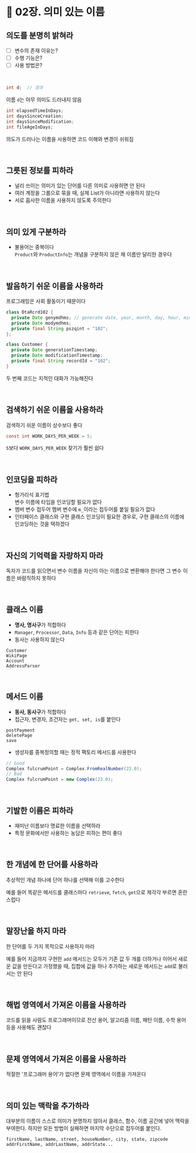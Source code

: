# 📘 02장. 의미 있는 이름

## 의도를 분명히 밝혀라

- [ ] 변수의 존재 이유는?   
- [ ] 수행 기능은?   
- [ ] 사용 방법은?   

<br />

```java
int d;  // 경과
```

이름 `d`는 아무 의미도 드러내지 않음

```java
int elapsedTimeInDays;
int daysSinceCreation;
int daysSinceModification;
int fileAgeInDays;
```

의도가 드러나는 이름을 사용하면 코드 이해와 변경이 쉬워짐

<br />

## 그릇된 정보를 피하라

- 널리 쓰이는 의미가 있는 단어를 다른 의미로 사용하면 안 된다
- 여러 계정을 그룹으로 묶을 때, 실제 List가 아니라면 사용하지 않는다
- 서로 흡사한 이름을 사용하지 않도록 주의한다

<br />

## 의미 있게 구분하라

- 불용어는 중복이다  
  ```Product```와 ```ProductInfo```는 개념을 구분하지 않은 채 이름만 달리한 경우다

<br />

## 발음하기 쉬운 이름을 사용하라

프로그래밍은 사회 활동이기 때문이다

```java
class DtaRcrd102 {
  private Date genymdhms; // generate date, year, month, day, hour, minute, second
  private Date modymdhms;
  private final String pszqint = "102";
};

class Customer {
  private Date generationTimestamp;
  private Date modificationTimestamp;
  private final String recordId = "102";
}
```

두 번째 코드는 지적인 대화가 가능해진다

<br />

## 검색하기 쉬운 이름을 사용하라

검색하기 쉬운 이름이 상수보다 좋다
```java
const int WORK_DAYS_PER_WEEK = 5;
```

```5```보다 ```WORK_DAYS_PER_WEEK``` 찾기가 훨씬 쉽다

<br />

## 인코딩을 피하라

- 헝가리식 표기법   
  변수 이름에 타입을 인코딩할 필요가 없다
- 멤버 변수 접두어
  멤버 변수에 ```m_```이라는 접두어를 붙일 필요가 없다
- 인터페이스 클래스와 구현 클래스
  인코딩이 필요한 경우로, 구현 클래스의 이름에 인코딩하는 것을 택하겠다

<br />

## 자신의 기억력을 자랑하지 마라

독자가 코드를 읽으면서 변수 이름을 자신이 아는 이름으로 변환해야 한다면 그 변수 이름은 바람직하지 못하다

<br />

## 클래스 이름

- **명사, 명사구**가 적합하다
- ```Manager```, ```Processor```, ```Data```, ```Info``` 등과 같은 단어는 피한다
- 동사는 사용하지 않는다

```
Customer
WikiPage
Account
AddressParser
```

<br />

## 메서드 이름

- **동사, 동사구**가 적합하다
- 접근자, 변경자, 조건자는 ```get, set, is```를 붙인다

```
postPayment
deletePage
save
```

- 생성자를 중복정의할 때는 정적 팩토리 메서드를 사용한다
```java
// Good
Complex fulcrumPoint = Complex.FromRealNumber(23.0);
// Bad
Complex fulcrumPoint = new Complex(23.0);
```

<br />

##  기발한 이름은 피하라

- 재미난 이름보다 명료한 이름을 선택하라
- 특정 문화에서만 사용하는 농담은 피하는 편이 좋다

<br />

## 한 개념에 한 단어를 사용하라

추상적인 개념 하나에 단어 하나를 선택해 이를 고수한다

예를 들어 똑같은 메서드를 클래스마다 ```retrieve```, ```fetch```, ```get```으로 제각각 부르면 혼란스럽다

<br />

## 말장난을 하지 마라

한 단어를 두 가지 목적으로 사용하지 마라

예를 들어 지금까지 구현한 ```add``` 메서드는 모두가 기존 값 두 개를 더하거나 이어서 새로운 값을 만든다고 가정했을 때, 집합에 값을 하나 추가하는 새로운 메서드는 ```add```로 불러서는 안 된다

<br />

## 해법 영역에서 가져온 이름을 사용하라

코드를 읽을 사람도 프로그래머이므로 전산 용어, 알고리즘 이름, 패턴 이름, 수학 용어 등을 사용해도 괜찮다

<br />

## 문제 영역에서 가져온 이름을 사용하라

적절한 '프로그래머 용어'가 없다면 문제 영역에서 이름을 가져온다

<br />

## 의미 있는 맥락을 추가하라

대부분의 이름이 스스로 의미가 분명하지 않아서 클래스, 함수, 이름 공간에 넣어 맥락을 부여한다. 하지만 모든 방법이 실패하면 마지막 수단으로 접두어를 붙인다.

```
firstName, lastName, street, houseNumber, city, state, zipcode
addrFirstName, addrLastName, addrState...
```
